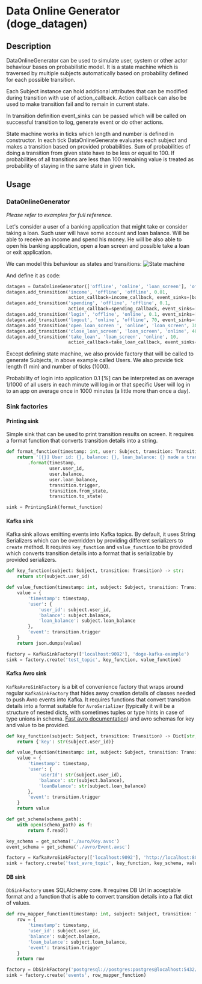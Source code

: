 # Data Online Generator (doge_datagen)

## Description
DataOnlineGenerator can be used to simulate user, system or other actor behaviour bases on probabilistic model. 
It is a state machine which is traversed by multiple subjects automatically based on probability defined for each 
possible transition. 

Each Subject instance can hold additional attributes that can be modified during transition with use of action_callback.
Action callback can also be used to make transition fail and to remain in current state.

In transition definition event_sinks can be passed which will be called on successful transition to log, generate event
or do other actions.

State machine works in ticks which length and number is defined in constructor. In each tick DataOnlineGenerate
evaluates each subject and makes a transition based on provided probabilities. Sum of probabilities of doing 
a transition from given state have to be less or equal to 100. If probabilities of all transitions are less than 100 
remaining value is treated as probability of staying in the same state in given tick.

## Usage

### DataOnlineGenerator
*Please refer to examples for full reference.*

Let's consider a user of a banking application that might take or consider taking a loan. Such user will have some
account and loan balance. Will be able to receive an income and spend his money. He will be also able to open his
banking application, open a loan screen and possible take a loan or exit application. 

We can model this behaviour as states and transitions:
![State machine](doc/states.png)

And define it as code:

```python
datagen = DataOnlineGenerator(['offline', 'online', 'loan_screen'], 'offline', UserFactory(), 10, 60000, 1000)
datagen.add_transition('income', 'offline', 'offline', 0.01,
                       action_callback=income_callback, event_sinks=[balance_sink])
datagen.add_transition('spending', 'offline', 'offline', 0.1,
                       action_callback=spending_callback, event_sinks=[trx_sink, balance_sink])
datagen.add_transition('login', 'offline', 'online', 0.1, event_sinks=[clickstream_sink])
datagen.add_transition('logout', 'online', 'offline', 70, event_sinks=[])
datagen.add_transition('open_loan_screen ', 'online', 'loan_screen', 30, event_sinks=[clickstream_sink])
datagen.add_transition('close_loan_screen', 'loan_screen', 'online', 40, event_sinks=[clickstream_sink])
datagen.add_transition('take_loan', 'loan_screen', 'online', 10,
                       action_callback=take_loan_callback, event_sinks=[clickstream_sink, loan_sink, balance_sink])
```

Except defining state machine, we also provide factory that will be called to generate Subjects, in above example called
Users. We also provide tick length (1 min) and number of ticks (1000).

Probability of login into application 0.1 [%] can be interpreted as on average 1/1000 of all users in each minute will 
log in or that specific User will log in to an app on average once in 1000 minutes (a little more than once a day).

### Sink factories

#### Printing sink
Simple sink that can be used to print transition results on screen. It requires a format function that converts 
transition details into a string.

```python
def format_function(timestamp: int, user: Subject, transition: Transition) -> str:
    return '[{}] User id: {}, balance: {}, loan_balance: {} made a transition {} from {} to {}'\
        .format(timestamp,
                user.user_id,
                user.balance,
                user.loan_balance,
                transition.trigger,
                transition.from_state,
                transition.to_state)

sink = PrintingSink(format_function)
```

#### Kafka sink
Kafka sink allows emitting events into Kafka topics. By default, it uses String Serializers which can be overridden by
providing different serializers to `create` method. It requires `key_function` and `value_function` to be provided
which converts transition details into a format that is serializable by provided serializers.

```python
def key_function(subject: Subject, transition: Transition) -> str:
    return str(subject.user_id)

def value_function(timestamp: int, subject: Subject, transition: Transition) -> str:
    value = {
        'timestamp': timestamp,
        'user': {
            'user_id': subject.user_id,
            'balance': subject.balance,
            'loan_balance': subject.loan_balance
        },
        'event': transition.trigger
    }
    return json.dumps(value)

factory = KafkaSinkFactory(['localhost:9092'], 'doge-kafka-example')
sink = factory.create('test_topic', key_function, value_function)
```

#### Kafka Avro sink
`KafkaAvroSinkFactory` is a bit of convenience factory that wraps around regular `KafkaSinkFactory` that hides away creation
details of classes needed to push Avro events into Kafka. It requires functions that convert transition details into a
format suitable for `AvroSerializer` (typically it will be a structure of nested dicts, with sometimes tuples or type
hints in case of type unions in schema. 
[Fast avro documentation](https://fastavro.readthedocs.io/en/latest/writer.html#using-the-tuple-notation-to-specify-which-branch-of-a-union-to-take))
and avro schemas for key and value to be provided.

```python
def key_function(subject: Subject, transition: Transition) -> Dict[str, Any]:
    return {'key': str(subject.user_id)}

def value_function(timestamp: int, subject: Subject, transition: Transition) -> Dict[str, Any]:
    value = {
        'timestamp': timestamp,
        'user': {
            'userId': str(subject.user_id),
            'balance': str(subject.balance),
            'loanBalance': str(subject.loan_balance)
        },
        'event': transition.trigger
    }
    return value

def get_schema(schema_path):
    with open(schema_path) as f:
        return f.read()

key_schema = get_schema('./avro/Key.avsc')
event_schema = get_schema('./avro/Event.avsc')

factory = KafkaAvroSinkFactory(['localhost:9092'], 'http://localhost:8081', 'doge-kafka-example')
sink = factory.create('test_avro_topic', key_function, key_schema, value_function, event_schema)
```

#### DB sink
`DbSinkFactory` uses SQLAlchemy core. It requires DB Url in acceptable format and a function that is able to convert
transition details into a flat dict of values.

```python
def row_mapper_function(timestamp: int, subject: Subject, transition: Transition) -> Dict[str, Any]:
    row = {
        'timestamp': timestamp,
        'user_id': subject.user_id,
        'balance': subject.balance,
        'loan_balance': subject.loan_balance,
        'event': transition.trigger
    }
    return row

factory = DbSinkFactory('postgresql://postgres:postgres@localhost:5432/postgres')
sink = factory.create('events', row_mapper_function)
```